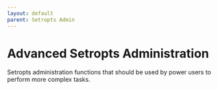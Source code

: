 ```yaml
---
layout: default
parent: Setropts Admin
---
```


# Advanced Setropts Administration

Setropts administration functions that should be used by power users to perform more complex tasks.
